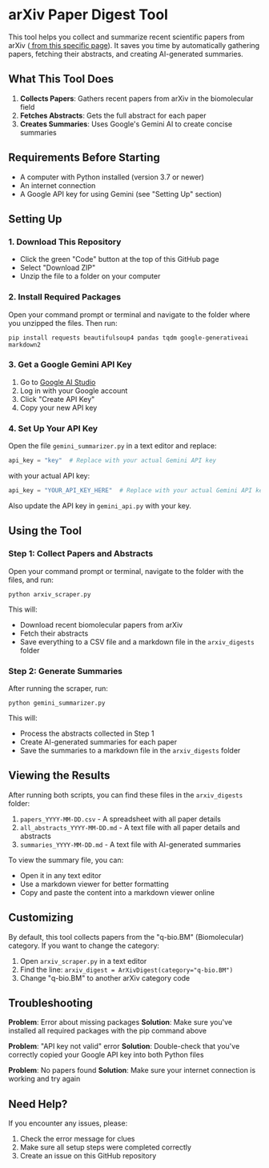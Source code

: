 # arXiv Paper Digest Tool

This tool helps you collect and summarize recent scientific papers from arXiv ([ from this specific page](https://arxiv.org/list/q-bio.BM/new)). It saves you time by automatically gathering papers, fetching their abstracts, and creating AI-generated summaries.

## What This Tool Does

1. **Collects Papers**: Gathers recent papers from arXiv in the biomolecular field
2. **Fetches Abstracts**: Gets the full abstract for each paper
3. **Creates Summaries**: Uses Google's Gemini AI to create concise summaries

## Requirements Before Starting

- A computer with Python installed (version 3.7 or newer)
- An internet connection
- A Google API key for using Gemini (see "Setting Up" section)

## Setting Up

### 1. Download This Repository

- Click the green "Code" button at the top of this GitHub page
- Select "Download ZIP"
- Unzip the file to a folder on your computer

### 2. Install Required Packages

Open your command prompt or terminal and navigate to the folder where you unzipped the files. Then run:

```
pip install requests beautifulsoup4 pandas tqdm google-generativeai markdown2
```

### 3. Get a Google Gemini API Key

1. Go to [Google AI Studio](https://makersuite.google.com/app/apikey)
2. Log in with your Google account
3. Click "Create API Key"
4. Copy your new API key

### 4. Set Up Your API Key

Open the file `gemini_summarizer.py` in a text editor and replace:

```python
api_key = "key"  # Replace with your actual Gemini API key
```

with your actual API key:

```python
api_key = "YOUR_API_KEY_HERE"  # Replace with your actual Gemini API key
```

Also update the API key in `gemini_api.py` with your key.

## Using the Tool

### Step 1: Collect Papers and Abstracts

Open your command prompt or terminal, navigate to the folder with the files, and run:

```
python arxiv_scraper.py
```

This will:
- Download recent biomolecular papers from arXiv
- Fetch their abstracts
- Save everything to a CSV file and a markdown file in the `arxiv_digests` folder

### Step 2: Generate Summaries

After running the scraper, run:

```
python gemini_summarizer.py
```

This will:
- Process the abstracts collected in Step 1
- Create AI-generated summaries for each paper
- Save the summaries to a markdown file in the `arxiv_digests` folder

## Viewing the Results

After running both scripts, you can find these files in the `arxiv_digests` folder:

1. `papers_YYYY-MM-DD.csv` - A spreadsheet with all paper details
2. `all_abstracts_YYYY-MM-DD.md` - A text file with all paper details and abstracts
3. `summaries_YYYY-MM-DD.md` - A text file with AI-generated summaries

To view the summary file, you can:
- Open it in any text editor
- Use a markdown viewer for better formatting
- Copy and paste the content into a markdown viewer online

## Customizing

By default, this tool collects papers from the "q-bio.BM" (Biomolecular) category. If you want to change the category:

1. Open `arxiv_scraper.py` in a text editor
2. Find the line: `arxiv_digest = ArXivDigest(category="q-bio.BM")`
3. Change "q-bio.BM" to another arXiv category code

## Troubleshooting

**Problem**: Error about missing packages
**Solution**: Make sure you've installed all required packages with the pip command above

**Problem**: "API key not valid" error
**Solution**: Double-check that you've correctly copied your Google API key into both Python files

**Problem**: No papers found
**Solution**: Make sure your internet connection is working and try again

## Need Help?

If you encounter any issues, please:
1. Check the error message for clues
2. Make sure all setup steps were completed correctly
3. Create an issue on this GitHub repository